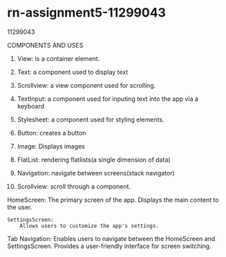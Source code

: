 # rn-assignment5-11299043

11299043

COMPONENTS AND USES
1. View: is a container element.
   
2. Text: a component used to display text
   
3. Scrollview: a view component used for scrolling.
   
4. TextInput: a component used for inputing text into the app via a keyboard
   
5. Stylesheet:  a component used for styling elements.
   
6. Button: creates a button
   
7. Image: Displays images
   
8. FlatList: rendering flatlists(a single dimension of data)

9. Navigation: navigate between screens(stack navigator)
    
10. Scrollview: scroll through a component.
    

  HomeScreen:
        The primary screen of the app.
        Displays the main content to the user.

    SettingsScreen:
        Allows users to customize the app's settings.


 Tab Navigation:
        Enables users to navigate between the HomeScreen and SettingsScreen.
        Provides a user-friendly interface for screen switching.

